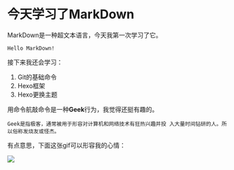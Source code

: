 # **今天学习了MarkDown**
MarkDown是一种超文本语言，今天我第一次学习了它。

```
Hello MarkDown!
```

接下来我还会学习：

1. Git的基础命令
1. Hexo框架
1. Hexo更换主题

用命令航敲命令是一种**Geek**行为，我觉得还挺有趣的。

`Geek是指极客，通常被用于形容对计算机和网络技术有狂热兴趣并投
入大量时间钻研的人。所以俗称发烧友或怪杰。 `

有点意思，下面这张gif可以形容我的心情：

![](https://qgt-style.oss-cn-hangzhou.aliyuncs.com/newcoursep4/g1/g1-2-2/tenor.gif)
